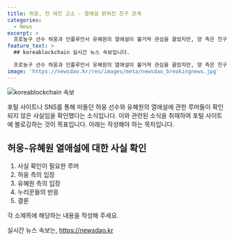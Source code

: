 ```yaml
---
title: 허웅, 전 여친 고소 - 열애설 밝혀진 친구 관계
categories:
  - News
excerpt: >
  프로농구 선수 허웅과 인플루언서 유혜원의 열애설이 불거져 관심을 끌었지만, 양 측은 친구 관계에 불과하다고 주장했습니다. 이에 누리꾼들의 이목이 집중되었는데, 허웅 씨의 열애설은 전 여자친구와의 송사 중에 나온 것으로 밝혀졌습니다. 유혜원 씨 측근과 허웅 씨 소속사 측도 연인 관계를 부인하며 사실무근을 주장했습니다. 이에 대한 관심이 뜨겁게 이어지고 있습니다. #허웅 #유혜원 #열애설 #농구선수 #MBN #굿모닝MBN
feature_text: >
  ## koreablockchain 실시간 뉴스 속보입니다.

  프로농구 선수 허웅과 인플루언서 유혜원의 열애설이 불거져 관심을 끌었지만, 양 측은 친구 관계에 불과하다고 주장했습니다. 이에 누리꾼들의 이목이 집중되었는데, 허웅 씨의 열애설은 전 여자친구와의 송사 중에 나온 것으로 밝혀졌습니다. 유혜원 씨 측근과 허웅 씨 소속사 측도 연인 관계를 부인하며 사실무근을 주장했습니다. 이에 대한 관심이 뜨겁게 이어지고 있습니다. #허웅 #유혜원 #열애설 #농구선수 #MBN #굿모닝MBN
image: 'https://newsdao.kr/res/images/meta/newsdao_breakingnews.jpg'
---
```


<p><img src="https://newsdao.kr/res/images/meta/newsdao_breakingnews.jpg" alt="koreablockchain 속보" /></p>

<p>포털 사이트나 SNS를 통해 떠돌던 허웅 선수와 유혜원의 열애설에 관한 루머들이 확인되지 않은 사실임을 확인했다는 소식입니다. 이와 관련된 소식을 취재하여 포털 사이트에 블로깅하는 것이 목표입니다. 아래는 작성해야 하는 목차입니다.</p>

<h2 data-ke-size="size26">허웅-유혜원 열애설에 대한 사실 확인</h2>

<ol>
<li>사실 확인이 필요한 루머</li>
<li>허웅 측의 입장</li>
<li>유혜원 측의 입장</li>
<li>누리꾼들의 반응</li>
<li>결론</li>
</ol>

<p>각 소제목에 해당하는 내용을 작성해 주세요.</p>
실시간 뉴스 속보는, <a href="https://newsdao.kr" rel="dofollow">https://newsdao.kr</a>


